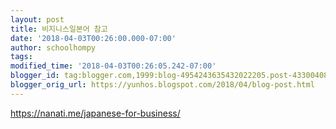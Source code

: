 ```yaml
---
layout: post
title: 비지니스일본어 참고
date: '2018-04-03T00:26:00.000-07:00'
author: schoolhompy
tags: 
modified_time: '2018-04-03T00:26:05.242-07:00'
blogger_id: tag:blogger.com,1999:blog-4954243635432022205.post-4330040895353222803
blogger_orig_url: https://yunhos.blogspot.com/2018/04/blog-post.html
---
```


https://nanati.me/japanese-for-business/<br /><br />